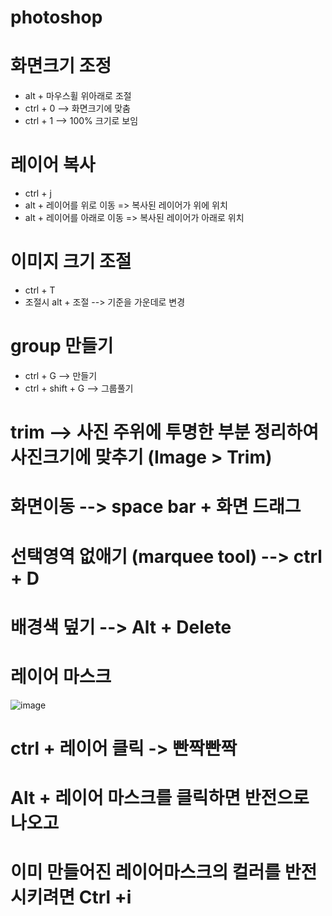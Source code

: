 # photoshop

# 화면크기 조정
- alt + 마우스휠 위아래로 조절
- ctrl + 0 --> 화면크기에 맞춤
- ctrl + 1 --> 100% 크기로 보임


# 레이어 복사
- ctrl + j
- alt + 레이어를 위로 이동 => 복사된 레이어가 위에 위치
- alt + 레이어를 아래로 이동 => 복사된 레이어가 아래로 위치

# 이미지 크기 조절
- ctrl + T
- 조절시 alt  + 조절 --> 기준을 가운데로 변경

# group 만들기
- ctrl + G --> 만들기
- ctrl + shift + G --> 그룹풀기

# trim --> 사진 주위에 투명한 부분 정리하여 사진크기에 맞추기 (Image > Trim)

# 화면이동 --> space bar + 화면 드래그


# 선택영역 없애기 (marquee tool) --> ctrl + D 

# 배경색 덮기 --> Alt + Delete 

# 레이어 마스크 

![image](https://github.com/hodu97/photoshop/assets/145514463/dd0e9062-0d5b-4e51-a00a-e08aecc0731a)

# ctrl + 레이어 클릭 -> 빤짝빤짝

# Alt + 레이어 마스크를 클릭하면 반전으로 나오고

# 이미 만들어진 레이어마스크의 컬러를 반전시키려면 Ctrl +i 



